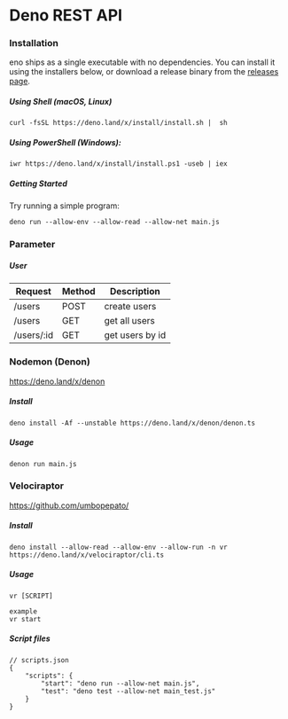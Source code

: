 # Deno REST API

### Installation

eno ships as a single executable with no dependencies. You can install it using the installers below, or download a release binary from the [releases page](https://github.com/denoland/deno/releases).

##### Using Shell (macOS, Linux)

    curl -fsSL https://deno.land/x/install/install.sh |  sh

##### Using PowerShell (Windows):

    iwr https://deno.land/x/install/install.ps1 -useb | iex

##### Getting Started

Try running a simple program:

    deno run --allow-env --allow-read --allow-net main.js

### Parameter

##### User

| Request    | Method | Description     |
| ---------- | ------ | --------------- |
| /users     | POST   | create users    |
| /users     | GET    | get all users   |
| /users/:id | GET    | get users by id |

### Nodemon (Denon)

https://deno.land/x/denon

##### Install

    deno install -Af --unstable https://deno.land/x/denon/denon.ts

##### Usage

    denon run main.js

### Velociraptor

https://github.com/umbopepato/

##### Install

    deno install --allow-read --allow-env --allow-run -n vr https://deno.land/x/velociraptor/cli.ts

##### Usage

    vr [SCRIPT]

    example
    vr start

##### Script files

    // scripts.json
    {
        "scripts": {
            "start": "deno run --allow-net main.js",
            "test": "deno test --allow-net main_test.js"
        }
    }
